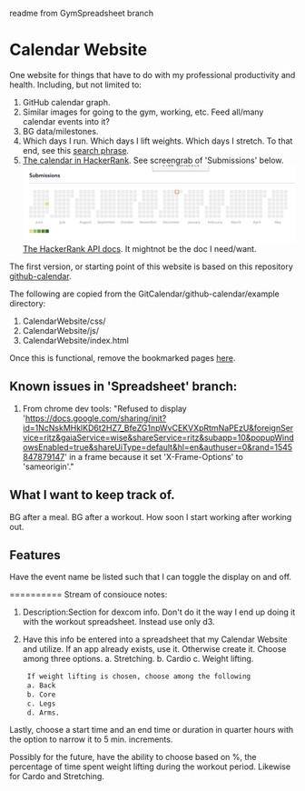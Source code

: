 readme from GymSpreadsheet branch

# Calendar Website

One website for things that have to do with my professional productivity and health. Including, but not limited to:
1. GitHub calendar graph.
2. Similar images for going to the gym, working, etc. Feed all/many calendar events into it?
3. BG data/milestones.
4. Which days I run. Which days I lift weights. Which days I stretch. To that end, see this [search phrase](https://calendar.google.com/calendar/r/search?q=Export%20calendar%20to%20csv%20-%20look%20at%20trends).
5. [The calendar in HackerRank](https://www.hackerrank.com/jamiebort). See screengrab of 'Submissions' below.
![HackerRankCalendar](https://github.com/JamieBort/CalendarWebsite/blob/master/images/HackerRankCalendarGraph)
[The HackerRank API docs](https://www.hackerrank.com/work/apidocs#!/Introduction/options_intro_api). It mightnot be the doc I need/want.

The first version, or starting point of this website is based on this repository [github-calendar](https://github.com/IonicaBizau/github-calendar).

The following are copied from the GitCalendar/github-calendar/example directory:
1. CalendarWebsite/css/
2. CalendarWebsite/js/
3. CalendarWebsite/index.html

Once this is functional, remove the bookmarked pages [here](chrome://bookmarks/?id=1558).

## Known issues in 'Spreadsheet' branch:
1. From chrome dev tools: "Refused to display 'https://docs.google.com/sharing/init?id=1NcNskMHklKD6t2HZ7_BfeZG1npWvCEKVXpRtmNaPEzU&foreignService=ritz&gaiaService=wise&shareService=ritz&subapp=10&popupWindowsEnabled=true&shareUiType=default&hl=en&authuser=0&rand=1545847879147' in a frame because it set 'X-Frame-Options' to 'sameorigin'."

## What I want to keep track of.
BG after a meal.
BG after a workout.
How soon I start working after working out.

## Features
Have the event name be listed such that I can toggle the display on and off.

==========
Stream of consiouce notes:
1. Description:Section for dexcom info. Don't do it the way I end up doing it with the workout spreadsheet. Instead use only d3.

2. Have this info be entered into a spreadsheet that my Calendar Website and utilize. If an app already exists, use it. Otherwise create it.
Choose among three options.
    a. Stretching.
    b. Cardio
    c. Weight lifting.

        If weight lifting is chosen, choose among the following
        a. Back
        b. Core
        c. Legs
        d. Arms.

Lastly, choose a start time and an end time or duration in quarter hours with the option to narrow it to 5 min. increments.

Possibly for the future, have the ability to choose based on %, the percentage of time spent weight lifting during the workout period. Likewise for Cardo and Stretching.